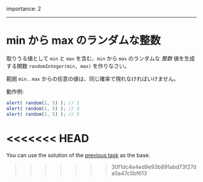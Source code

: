 importance: 2

---

# min から max のランダムな整数

取りうる値として `min` と `max` を含む、`min` から `max` のランダムな *整数* 値を生成する関数 `randomInteger(min, max)` を作りなさい。

範囲 `min..max` からの任意の値は、同じ確率で現れなければいけません。

動作例:

```js
alert( random(1, 5) ); // 1
alert( random(1, 5) ); // 3
alert( random(1, 5) ); // 5
```
<<<<<<< HEAD
=======

You can use the solution of the [previous task](info:task/random-min-max) as the base.
>>>>>>> 30f1dc4e4ed9e93b891abd73f27da0a47c5bf613
